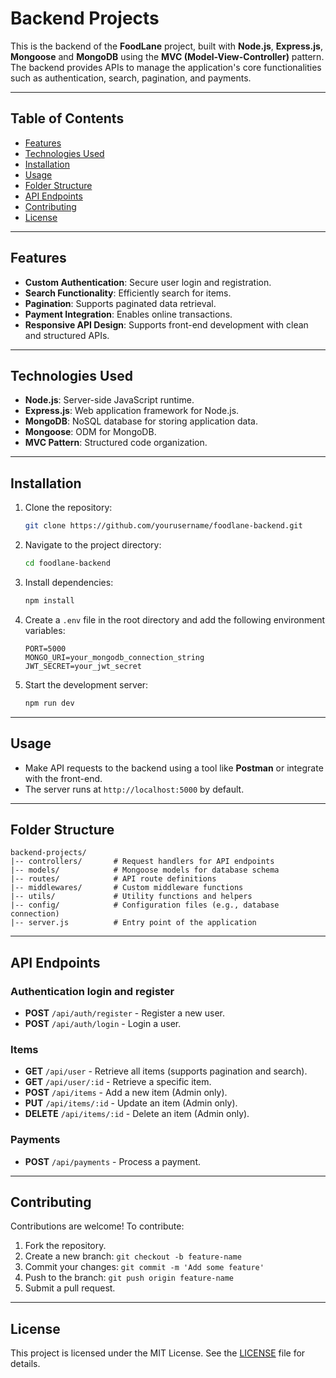 # Backend Projects

This is the backend of the **FoodLane** project, built with **Node.js**, **Express.js**, **Mongoose** and **MongoDB** using the **MVC (Model-View-Controller)** pattern. The backend provides APIs to manage the application's core functionalities such as authentication, search, pagination, and payments.

---

## Table of Contents

- [Features](#features)
- [Technologies Used](#technologies-used)
- [Installation](#installation)
- [Usage](#usage)
- [Folder Structure](#folder-structure)
- [API Endpoints](#api-endpoints)
- [Contributing](#contributing)
- [License](#license)

---

## Features

- **Custom Authentication**: Secure user login and registration.
- **Search Functionality**: Efficiently search for items.
- **Pagination**: Supports paginated data retrieval.
- **Payment Integration**: Enables online transactions.
- **Responsive API Design**: Supports front-end development with clean and structured APIs.

---

## Technologies Used

- **Node.js**: Server-side JavaScript runtime.
- **Express.js**: Web application framework for Node.js.
- **MongoDB**: NoSQL database for storing application data.
- **Mongoose**: ODM for MongoDB.
- **MVC Pattern**: Structured code organization.

---

## Installation

1. Clone the repository:
   ```bash
   git clone https://github.com/yourusername/foodlane-backend.git
   ```

2. Navigate to the project directory:
   ```bash
   cd foodlane-backend
   ```

3. Install dependencies:
   ```bash
   npm install
   ```

4. Create a `.env` file in the root directory and add the following environment variables:
   ```env
   PORT=5000
   MONGO_URI=your_mongodb_connection_string
   JWT_SECRET=your_jwt_secret
   ```

5. Start the development server:
   ```bash
   npm run dev
   ```

---

## Usage

- Make API requests to the backend using a tool like **Postman** or integrate with the front-end.
- The server runs at `http://localhost:5000` by default.

---

## Folder Structure

```
backend-projects/
|-- controllers/       # Request handlers for API endpoints
|-- models/            # Mongoose models for database schema
|-- routes/            # API route definitions
|-- middlewares/       # Custom middleware functions
|-- utils/             # Utility functions and helpers
|-- config/            # Configuration files (e.g., database connection)
|-- server.js          # Entry point of the application
```

---

## API Endpoints

### Authentication login and register

- **POST** `/api/auth/register` - Register a new user.
- **POST** `/api/auth/login` - Login a user.

### Items

- **GET** `/api/user` - Retrieve all items (supports pagination and search).
- **GET** `/api/user/:id` - Retrieve a specific item.
- **POST** `/api/items` - Add a new item (Admin only).
- **PUT** `/api/items/:id` - Update an item (Admin only).
- **DELETE** `/api/items/:id` - Delete an item (Admin only).

### Payments

- **POST** `/api/payments` - Process a payment.

---

## Contributing

Contributions are welcome! To contribute:

1. Fork the repository.
2. Create a new branch: `git checkout -b feature-name`
3. Commit your changes: `git commit -m 'Add some feature'`
4. Push to the branch: `git push origin feature-name`
5. Submit a pull request.

---

## License

This project is licensed under the MIT License. See the [LICENSE](LICENSE) file for details.
